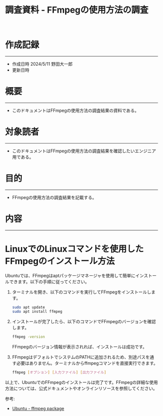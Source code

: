 # 調査資料 - FFmpegの使用方法の調査
&nbsp;
# 作成記録
---
* 作成日時 2024/5/11 野田大一郎
* 更新日時
&nbsp;
# 概要
---
* このドキュメントはFFmpegの使用方法の調査結果の資料である。
&nbsp;
# 対象読者
---
* このドキュメントはFFmpegの使用方法の調査結果を確認したいエンジニア用である。
&nbsp;
# 目的
---
* FFmpegの使用方法の調査結果を記載する。
&nbsp;

# 内容
---
# LinuxでのLinuxコマンドを使用したFFmpegのインストール方法

Ubuntuでは、FFmpegはaptパッケージマネージャを使用して簡単にインストールできます。以下の手順に従ってください。

1. ターミナルを開き、以下のコマンドを実行してFFmpegをインストールします。

   ```bash
   sudo apt update
   sudo apt install ffmpeg
   ```

2. インストールが完了したら、以下のコマンドでFFmpegのバージョンを確認します。

   ```bash
   ffmpeg -version
   ```

   FFmpegのバージョン情報が表示されれば、インストールは成功です。

3. FFmpegはデフォルトでシステムのPATHに追加されるため、別途パスを通す必要はありません。ターミナルからffmpegコマンドを直接実行できます。

   ```bash
   ffmpeg [オプション] [入力ファイル] [出力ファイル]
   ```

以上で、UbuntuでのFFmpegのインストールは完了です。FFmpegの詳細な使用方法については、公式ドキュメントやオンラインリソースを参照してください。

参考:
- [Ubuntu - ffmpeg package](https://launchpad.net/ubuntu/+source/ffmpeg)